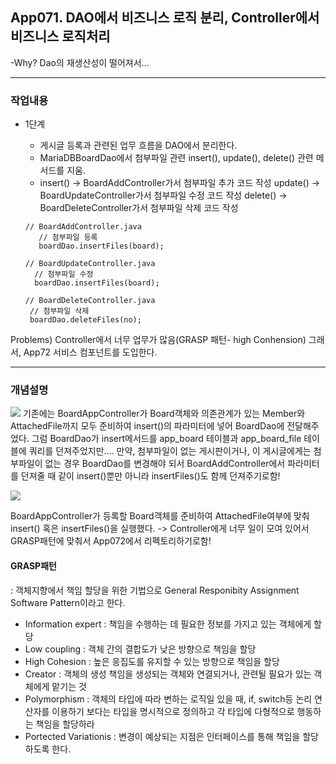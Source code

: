 ## App071. DAO에서 비즈니스 로직 분리, Controller에서 비즈니스 로직처리
-Why? Dao의 재생산성이 떨어져서...

---------------------------------------------------------------------
###  작업내용
 * 1단계
   - 게시글 등록과 관련된 업무 흐름을 DAO에서 분리한다.
   - MariaDBBoardDao에서 첨부파일 관련 insert(), update(), delete() 관련 메서드를 지움.
   - insert() -> BoardAddController가서 첨부파일 추가 코드 작성
   update() -> BoardUpdateController가서 첨부파일 수정 코드 작성
   delete() -> BoardDeleteController가서 첨부파일 삭제 코드 작성

   ```
   // BoardAddController.java
      // 첨부파일 등록
      boardDao.insertFiles(board);
   
   // BoardUpdateController.java
     // 첨부파일 수정
     boardDao.insertFiles(board);
   
   // BoardDeleteController.java
    // 첨부파일 삭제
    boardDao.deleteFiles(no);
   ```
   
Problems) 
Controller에서 너무 업무가 많음(GRASP 패턴- high Conhension)
그래서, App72 서비스 컴포넌트를 도입한다. 
 
------------------------------------------------------------------- 
### 개념설명

![](https://velog.velcdn.com/images/hyun5no/post/601a6dcb-f05b-42bd-bc07-4171401fcbd2/image.jpg)
기존에는 BoardAppController가 Board객체와 의존관계가 있는 Member와 AttachedFile까지 모두 준비하여 insert()의 파라미터에 넣어 BoardDao에 전달해주었다. 그럼 BoardDao가 insert메서드를 app_board 테이블과 app_board_file 테이블에 쿼리를 던져주었지만....
만약, 첨부파일이 없는 게시판이거나, 이 게시글에게는 첨부파일이 없는 경우 BoardDao를 변경해야 되서 BoardAddController에서 파라미터를 던져줄 때 같이 insert()뿐만 아니라 insertFiles()도 함께 던져주기로함!

![](https://velog.velcdn.com/images/hyun5no/post/26237873-db02-4dc9-84e4-44cd299856ae/image.jpg)

BoardAppController가 등록할 Board객체를 준비하여 AttachedFile여부에 맞춰 insert() 혹은 insertFiles()을 실행했다. 
-> Controller에게 너무 일이 모여 있어서 GRASP패턴에 맞춰서 App072에서 리펙토리하기로함!

#### GRASP패턴
: 객체지향에서 책임 할당을 위한 기법으로 General Responibity Assignment Software Pattern이라고 한다.
 - Information expert : 책임을 수행하는 데 필요한 정보를 가지고 있는 객체에게 할당
 - Low coupling : 객체 간의 결합도가 낮은 방향으로 책임을 할당
 - High Cohesion : 높은 응집도를 유지할 수 있는 방향으로 책임을 할당
 - Creator : 객체의 생성 책임을 생성되는 객체와 연결되거나, 관련될 필요가 있는 객체에게 맡기는 것
 - Polymorphism : 객체의 타입에 따라 변하는 로직일 있을 때, if, switch등 논리 연산자를 이용하기 보다는 타입을 명시적으로 정의하고 각 타입에 다형적으로 행동하는 책임을 할당하라
 - Portected Variationis : 변경이 예상되는 지점은 인터페이스를 통해 책임을 할당하도록 한다. 


